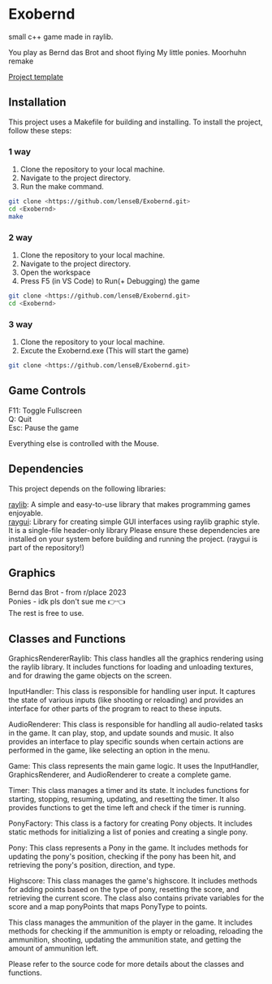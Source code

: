 # Exobernd
small c++ game made in raylib.

You play as Bernd das Brot and shoot flying My little ponies.
Moorhuhn remake

[Project template](https://github.com/educ8s/Raylib-CPP-Starter-Template-for-VSCODE-V2)

## Installation
This project uses a Makefile for building and installing. To install the project, follow these steps:
### 1 way
1. Clone the repository to your local machine.
2. Navigate to the project directory.
3. Run the make command.
```bash
git clone <https://github.com/lenseB/Exobernd.git>
cd <Exobernd>
make
```
### 2 way
1. Clone the repository to your local machine.
2. Navigate to the project directory.
3. Open the workspace
4. Press F5 (in VS Code) to Run(+ Debugging) the game
```bash
git clone <https://github.com/lenseB/Exobernd.git>
cd <Exobernd>
```

### 3 way
1. Clone the repository to your local machine.
2. Excute the Exobernd.exe (This will start the game)
```bash
git clone <https://github.com/lenseB/Exobernd.git>
```

## Game Controls
F11: Toggle Fullscreen  
Q: Quit  
Esc: Pause the game  
  
Everything else is controlled with the Mouse.

## Dependencies
This project depends on the following libraries:  
  
[raylib](https://www.raylib.com/): A simple and easy-to-use library that makes programming games enjoyable.  
[raygui](https://github.com/raysan5/raygui): Library for creating simple GUI interfaces using raylib graphic style. It is a single-file header-only library
Please ensure these dependencies are installed on your system before building and running the project. (raygui is part of the repository!)

## Graphics
Bernd das Brot - from r/place 2023  
Ponies - idk pls don't sue me 👉👈  
The rest is free to use.  
## Classes and Functions
GraphicsRendererRaylib: This class handles all the graphics rendering using the raylib library. It includes functions for loading and unloading textures, and for drawing the game objects on the screen.  

InputHandler: This class is responsible for handling user input. It captures the state of various inputs (like shooting or reloading) and provides an interface for other parts of the program to react to these inputs.  

AudioRenderer: This class is responsible for handling all audio-related tasks in the game. It can play, stop, and update sounds and music. It also provides an interface to play specific sounds when certain actions are performed in the game, like selecting an option in the menu.  

Game: This class represents the main game logic. It uses the InputHandler, GraphicsRenderer, and AudioRenderer to create a complete game.  

Timer: This class manages a timer and its state. It includes functions for starting, stopping, resuming, updating, and resetting the timer. It also provides functions to get the time left and check if the timer is running.  

PonyFactory: This class is a factory for creating Pony objects. It includes static methods for initializing a list of ponies and creating a single pony.  

Pony: This class represents a Pony in the game. It includes methods for updating the pony's position, checking if the pony has been hit, and retrieving the pony's position, direction, and type.  

Highscore: This class manages the game's highscore. It includes methods for adding points based on the type of pony, resetting the score, and retrieving the current score.
The class also contains private variables for the score and a map ponyPoints that maps PonyType to points.  

This class manages the ammunition of the player in the game. It includes methods for checking if the ammunition is empty or reloading, reloading the ammunition, shooting, updating the ammunition state, and getting the amount of ammunition left.  


Please refer to the source code for more details about the classes and functions.
